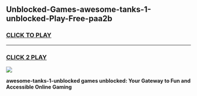 
## Unblocked-Games-awesome-tanks-1-unblocked-Play-Free-paa2b
<h3>
<a href="https://premium76.site?title=awesome-tanks-1-unblocked&ref=24M">CLICK TO PLAY</a></h3>
<hr>

<h3>
<a href="https://premium76.site?title=awesome-tanks-1-unblocked&ref=24M">CLICK 2 PLAY</a>
  
</h3>

<a href="https://premium76.site?title=awesome-tanks-1-unblocked&ref=24M"><img src="https://clearcache.store/games.png"></a>


**awesome-tanks-1-unblocked games unblocked: Your Gateway to Fun and Accessible Online Gaming**
